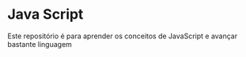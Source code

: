 # Java Script
Este repositório é para aprender os conceitos de JavaScript e avançar bastante linguagem